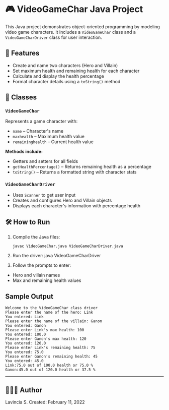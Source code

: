 # 🎮 VideoGameChar Java Project

This Java project demonstrates object-oriented programming by modeling video game characters. It includes a `VideoGameChar` class and a `VideoGameCharDriver` class for user interaction.

## 📌 Features

- Create and name two characters (Hero and Villain)
- Set maximum health and remaining health for each character
- Calculate and display the health percentage
- Format character details using a `toString()` method

## 🧩 Classes

### `VideoGameChar`

Represents a game character with:
- `name` – Character's name
- `maxhealth` – Maximum health value
- `remaininghealth` – Current health value

**Methods include:**
- Getters and setters for all fields
- `getHealthPercentage()` – Returns remaining health as a percentage
- `toString()` – Returns a formatted string with character stats

### `VideoGameCharDriver`

- Uses `Scanner` to get user input
- Creates and configures Hero and Villain objects
- Displays each character's information with percentage health

## 🛠 How to Run

1. Compile the Java files:
   ```bash
   javac VideoGameChar.java VideoGameCharDriver.java


2. Run the driver: 
java VideoGameCharDriver


4. Follow the prompts to enter:
- Hero and villain names
- Max and remaining health values

## Sample Output

```
Welcome to the VideoGameChar class driver
Please enter the name of the hero: Link
You entered: Link
Please enter the name of the villain: Ganon
You entered: Ganon
Please enter Link's max health: 100
You entered: 100.0
Please enter Ganon's max health: 120
You entered: 120.0
Please enter Link's remaining health: 75
You entered: 75.0
Please enter Ganon's remaining health: 45
You entered: 45.0
Link:75.0 out of 100.0 health or 75.0 %
Ganon:45.0 out of 120.0 health or 37.5 %
```



---

## 👩🏽‍💻 Author
Lavincia S.
Created: February 11, 2022

